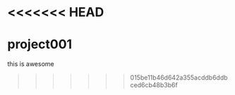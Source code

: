 <<<<<<< HEAD
=======
# project001
this is awesome 
>>>>>>> 015be11b46d642a355acddb6ddbced6cb48b3b6f
